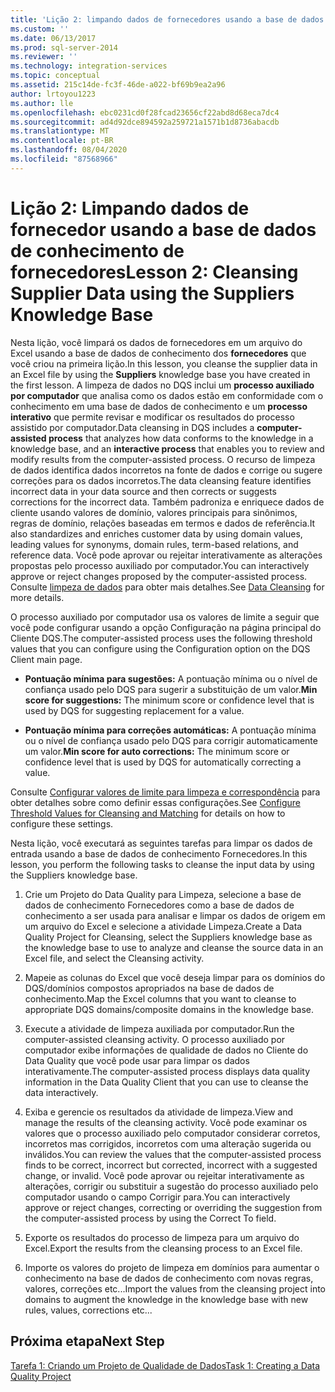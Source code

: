 ```yaml
---
title: 'Lição 2: limpando dados de fornecedores usando a base de dados de conhecimento dos fornecedores | Microsoft Docs'
ms.custom: ''
ms.date: 06/13/2017
ms.prod: sql-server-2014
ms.reviewer: ''
ms.technology: integration-services
ms.topic: conceptual
ms.assetid: 215c14de-fc3f-46de-a022-bf69b9ea2a96
author: lrtoyou1223
ms.author: lle
ms.openlocfilehash: ebc0231cd0f28fcad23656cf22abd8d68eca7dc4
ms.sourcegitcommit: ad4d92dce894592a259721a1571b1d8736abacdb
ms.translationtype: MT
ms.contentlocale: pt-BR
ms.lasthandoff: 08/04/2020
ms.locfileid: "87568966"
---
```

# <a name="lesson-2-cleansing-supplier-data-using-the-suppliers-knowledge-base"></a><span data-ttu-id="d3766-102">Lição 2: Limpando dados de fornecedor usando a base de dados de conhecimento de fornecedores</span><span class="sxs-lookup"><span data-stu-id="d3766-102">Lesson 2: Cleansing Supplier Data using the Suppliers Knowledge Base</span></span>
  <span data-ttu-id="d3766-103">Nesta lição, você limpará os dados de fornecedores em um arquivo do Excel usando a base de dados de conhecimento dos **fornecedores** que você criou na primeira lição.</span><span class="sxs-lookup"><span data-stu-id="d3766-103">In this lesson, you cleanse the supplier data in an Excel file by using the **Suppliers** knowledge base you have created in the first lesson.</span></span> <span data-ttu-id="d3766-104">A limpeza de dados no DQS inclui um **processo auxiliado por computador** que analisa como os dados estão em conformidade com o conhecimento em uma base de dados de conhecimento e um **processo interativo** que permite revisar e modificar os resultados do processo assistido por computador.</span><span class="sxs-lookup"><span data-stu-id="d3766-104">Data cleansing in DQS includes a **computer-assisted process** that analyzes how data conforms to the knowledge in a knowledge base, and an **interactive process** that enables you to review and modify results from the computer-assisted process.</span></span> <span data-ttu-id="d3766-105">O recurso de limpeza de dados identifica dados incorretos na fonte de dados e corrige ou sugere correções para os dados incorretos.</span><span class="sxs-lookup"><span data-stu-id="d3766-105">The data cleansing feature identifies incorrect data in your data source and then corrects or suggests corrections for the incorrect data.</span></span> <span data-ttu-id="d3766-106">Também padroniza e enriquece dados de cliente usando valores de domínio, valores principais para sinônimos, regras de domínio, relações baseadas em termos e dados de referência.</span><span class="sxs-lookup"><span data-stu-id="d3766-106">It also standardizes and enriches customer data by using domain values, leading values for synonyms, domain rules, term-based relations, and reference data.</span></span> <span data-ttu-id="d3766-107">Você pode aprovar ou rejeitar interativamente as alterações propostas pelo processo auxiliado por computador.</span><span class="sxs-lookup"><span data-stu-id="d3766-107">You can interactively approve or reject changes proposed by the computer-assisted process.</span></span> <span data-ttu-id="d3766-108">Consulte [limpeza de dados](https://msdn.microsoft.com/library/gg524800.aspx) para obter mais detalhes.</span><span class="sxs-lookup"><span data-stu-id="d3766-108">See [Data Cleansing](https://msdn.microsoft.com/library/gg524800.aspx) for more details.</span></span>  
  
 <span data-ttu-id="d3766-109">O processo auxiliado por computador usa os valores de limite a seguir que você pode configurar usando a opção Configuração na página principal do Cliente DQS.</span><span class="sxs-lookup"><span data-stu-id="d3766-109">The computer-assisted process uses the following threshold values that you can configure using the Configuration option on the DQS Client main page.</span></span>  
  
-   <span data-ttu-id="d3766-110">**Pontuação mínima para sugestões:** A pontuação mínima ou o nível de confiança usado pelo DQS para sugerir a substituição de um valor.</span><span class="sxs-lookup"><span data-stu-id="d3766-110">**Min score for suggestions:** The minimum score or confidence level that is used by DQS for suggesting replacement for a value.</span></span>  
  
-   <span data-ttu-id="d3766-111">**Pontuação mínima para correções automáticas:** A pontuação mínima ou o nível de confiança usado pelo DQS para corrigir automaticamente um valor.</span><span class="sxs-lookup"><span data-stu-id="d3766-111">**Min score for auto corrections:** The minimum score or confidence level that is used by DQS for automatically correcting a value.</span></span>  
  
 <span data-ttu-id="d3766-112">Consulte [Configurar valores de limite para limpeza e correspondência](https://msdn.microsoft.com/library/hh510415.aspx) para obter detalhes sobre como definir essas configurações.</span><span class="sxs-lookup"><span data-stu-id="d3766-112">See [Configure Threshold Values for Cleansing and Matching](https://msdn.microsoft.com/library/hh510415.aspx) for details on how to configure these settings.</span></span>  
  
 <span data-ttu-id="d3766-113">Nesta lição, você executará as seguintes tarefas para limpar os dados de entrada usando a base de dados de conhecimento Fornecedores.</span><span class="sxs-lookup"><span data-stu-id="d3766-113">In this lesson, you perform the following tasks to cleanse the input data by using the Suppliers knowledge base.</span></span>  
  
1.  <span data-ttu-id="d3766-114">Crie um Projeto do Data Quality para Limpeza, selecione a base de dados de conhecimento Fornecedores como a base de dados de conhecimento a ser usada para analisar e limpar os dados de origem em um arquivo do Excel e selecione a atividade Limpeza.</span><span class="sxs-lookup"><span data-stu-id="d3766-114">Create a Data Quality Project for Cleansing, select the Suppliers knowledge base as the knowledge base to use to analyze and cleanse the source data in an Excel file, and select the Cleansing activity.</span></span>  
  
2.  <span data-ttu-id="d3766-115">Mapeie as colunas do Excel que você deseja limpar para os domínios do DQS/domínios compostos apropriados na base de dados de conhecimento.</span><span class="sxs-lookup"><span data-stu-id="d3766-115">Map the Excel columns that you want to cleanse to appropriate DQS domains/composite domains in the knowledge base.</span></span>  
  
3.  <span data-ttu-id="d3766-116">Execute a atividade de limpeza auxiliada por computador.</span><span class="sxs-lookup"><span data-stu-id="d3766-116">Run the computer-assisted cleansing activity.</span></span> <span data-ttu-id="d3766-117">O processo auxiliado por computador exibe informações de qualidade de dados no Cliente do Data Quality que você pode usar para limpar os dados interativamente.</span><span class="sxs-lookup"><span data-stu-id="d3766-117">The computer-assisted process displays data quality information in the Data Quality Client that you can use to cleanse the data interactively.</span></span>  
  
4.  <span data-ttu-id="d3766-118">Exiba e gerencie os resultados da atividade de limpeza.</span><span class="sxs-lookup"><span data-stu-id="d3766-118">View and manage the results of the cleansing activity.</span></span> <span data-ttu-id="d3766-119">Você pode examinar os valores que o processo auxiliado pelo computador considerar corretos, incorretos mas corrigidos, incorretos com uma alteração sugerida ou inválidos.</span><span class="sxs-lookup"><span data-stu-id="d3766-119">You can review the values that the computer-assisted process finds to be correct, incorrect but corrected, incorrect with a suggested change, or invalid.</span></span> <span data-ttu-id="d3766-120">Você pode aprovar ou rejeitar interativamente as alterações, corrigir ou substituir a sugestão do processo auxiliado pelo computador usando o campo Corrigir para.</span><span class="sxs-lookup"><span data-stu-id="d3766-120">You can interactively approve or reject changes, correcting or overriding the suggestion from the computer-assisted process by using the Correct To field.</span></span>  
  
5.  <span data-ttu-id="d3766-121">Exporte os resultados do processo de limpeza para um arquivo do Excel.</span><span class="sxs-lookup"><span data-stu-id="d3766-121">Export the results from the cleansing process to an Excel file.</span></span>  
  
6.  <span data-ttu-id="d3766-122">Importe os valores do projeto de limpeza em domínios para aumentar o conhecimento na base de dados de conhecimento com novas regras, valores, correções etc...</span><span class="sxs-lookup"><span data-stu-id="d3766-122">Import the values from the cleansing project into domains to augment the knowledge in the knowledge base with new rules, values, corrections etc...</span></span>  
  
## <a name="next-step"></a><span data-ttu-id="d3766-123">Próxima etapa</span><span class="sxs-lookup"><span data-stu-id="d3766-123">Next Step</span></span>  
 [<span data-ttu-id="d3766-124">Tarefa 1: Criando um Projeto de Qualidade de Dados</span><span class="sxs-lookup"><span data-stu-id="d3766-124">Task 1: Creating a Data Quality Project</span></span>](../../2014/tutorials/task-1-creating-a-data-quality-project.md)  
  
  
